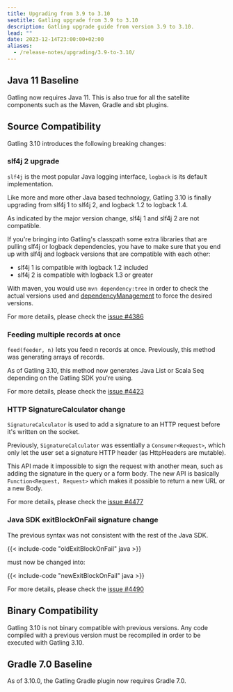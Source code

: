 ```yaml
---
title: Upgrading from 3.9 to 3.10
seotitle: Gatling upgrade from 3.9 to 3.10
description: Gatling upgrade guide from version 3.9 to 3.10.
lead: ""
date: 2023-12-14T23:00:00+02:00
aliases:
  - /release-notes/upgrading/3.9-to-3.10/
---
```


## Java 11 Baseline

Gatling now requires Java 11.
This is also true for all the satellite components such as the Maven, Gradle and sbt plugins.

## Source Compatibility

Gatling 3.10 introduces the following breaking changes:

### slf4j 2 upgrade

`slf4j` is the most popular Java logging interface, `logback` is its default implementation.

Like more and more other Java based technology, Gatling 3.10 is finally upgrading from slf4j 1 to slf4j 2, and logback 1.2 to logback 1.4.

As indicated by the major version change, slf4j 1 and slf4j 2 are not compatible.

If you're bringing into Gatling's classpath some extra libraries that are pulling slf4j or logback dependencies, you have to make sure that you end up with slf4j and logback versions that are compatible with each other:

* slf4j 1 is compatible with logback 1.2 included
* slf4j 2 is compatible with logback 1.3 or greater

With maven, you would use `mvn dependency:tree` in order to check the actual versions used and [dependencyManagement](https://maven.apache.org/guides/introduction/introduction-to-dependency-mechanism.html#dependency-management) to force the desired versions.

For more details, please check the [issue #4386](https://github.com/gatling/gatling/issues/4386)

### Feeding multiple records at once

`feed(feeder, n)` lets you feed n records at once.
Previously, this method was generating arrays of records.

As of Gatling 3.10, this method now generates Java List or Scala Seq depending on the Gatling SDK you're using.

For more details, please check the [issue #4423](https://github.com/gatling/gatling/issues/4423)

### HTTP SignatureCalculator change

`SignatureCalculator` is used to add a signature to an HTTP request before it's written on the socket.

Previously, `SignatureCalculator` was essentially a `Consumer<Request>`, which only let the user set a signature HTTP header (as HttpHeaders are mutable).

This API made it impossible to sign the request with another mean, such as adding the signature in the query or a form body.
The new API is basically `Function<Request, Request>` which makes it possible to return a new URL or a new Body.

For more details, please check the [issue #4477](https://github.com/gatling/gatling/issues/4477)

### Java SDK exitBlockOnFail signature change

The previous syntax was not consistent with the rest of the Java SDK.

{{< include-code "oldExitBlockOnFail" java >}}

must now be changed into:

{{< include-code "newExitBlockOnFail" java >}}

For more details, please check the [issue #4490](https://github.com/gatling/gatling/issues/4490)

## Binary Compatibility

Gatling 3.10 is not binary compatible with previous versions.
Any code compiled with a previous version must be recompiled in order to be executed with Gatling 3.10.

## Gradle 7.0 Baseline

As of 3.10.0, the Gatling Gradle plugin now requires Gradle 7.0.
